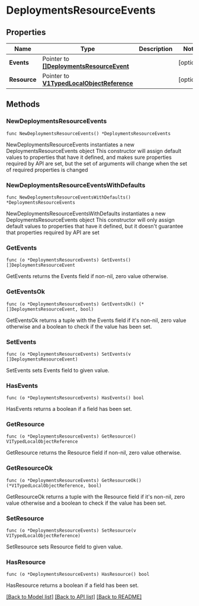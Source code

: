# DeploymentsResourceEvents

## Properties

Name | Type | Description | Notes
------------ | ------------- | ------------- | -------------
**Events** | Pointer to [**[]DeploymentsResourceEvent**](DeploymentsResourceEvent.md) |  | [optional] 
**Resource** | Pointer to [**V1TypedLocalObjectReference**](V1TypedLocalObjectReference.md) |  | [optional] 

## Methods

### NewDeploymentsResourceEvents

`func NewDeploymentsResourceEvents() *DeploymentsResourceEvents`

NewDeploymentsResourceEvents instantiates a new DeploymentsResourceEvents object
This constructor will assign default values to properties that have it defined,
and makes sure properties required by API are set, but the set of arguments
will change when the set of required properties is changed

### NewDeploymentsResourceEventsWithDefaults

`func NewDeploymentsResourceEventsWithDefaults() *DeploymentsResourceEvents`

NewDeploymentsResourceEventsWithDefaults instantiates a new DeploymentsResourceEvents object
This constructor will only assign default values to properties that have it defined,
but it doesn't guarantee that properties required by API are set

### GetEvents

`func (o *DeploymentsResourceEvents) GetEvents() []DeploymentsResourceEvent`

GetEvents returns the Events field if non-nil, zero value otherwise.

### GetEventsOk

`func (o *DeploymentsResourceEvents) GetEventsOk() (*[]DeploymentsResourceEvent, bool)`

GetEventsOk returns a tuple with the Events field if it's non-nil, zero value otherwise
and a boolean to check if the value has been set.

### SetEvents

`func (o *DeploymentsResourceEvents) SetEvents(v []DeploymentsResourceEvent)`

SetEvents sets Events field to given value.

### HasEvents

`func (o *DeploymentsResourceEvents) HasEvents() bool`

HasEvents returns a boolean if a field has been set.

### GetResource

`func (o *DeploymentsResourceEvents) GetResource() V1TypedLocalObjectReference`

GetResource returns the Resource field if non-nil, zero value otherwise.

### GetResourceOk

`func (o *DeploymentsResourceEvents) GetResourceOk() (*V1TypedLocalObjectReference, bool)`

GetResourceOk returns a tuple with the Resource field if it's non-nil, zero value otherwise
and a boolean to check if the value has been set.

### SetResource

`func (o *DeploymentsResourceEvents) SetResource(v V1TypedLocalObjectReference)`

SetResource sets Resource field to given value.

### HasResource

`func (o *DeploymentsResourceEvents) HasResource() bool`

HasResource returns a boolean if a field has been set.


[[Back to Model list]](../README.md#documentation-for-models) [[Back to API list]](../README.md#documentation-for-api-endpoints) [[Back to README]](../README.md)


